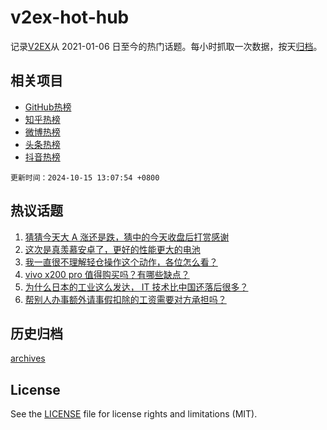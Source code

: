 # v2ex-hot-hub

 记录[V2EX](https://www.v2ex.com/)从 2021-01-06 日至今的热门话题。每小时抓取一次数据，按天[归档](archives)。
 
 ## 相关项目

- [GitHub热榜](https://github.com/it985/github-hot-hub)
- [知乎热榜](https://github.com/it985/zhihu-hot-hub)
- [微博热榜](https://github.com/it985/weibo-hot-hub)
- [头条热榜](https://github.com/it985/toutiao-hot-hub)
- [抖音热榜](https://github.com/it985/douyin-hot-hub)


 `更新时间：2024-10-15 13:07:54 +0800`

## 热议话题

1. [猜猜今天大 A 涨还是跌，猜中的今天收盘后打赏感谢](https://www.v2ex.com/t/1080305)
1. [这次是真羡慕安卓了，更好的性能更大的电池](https://www.v2ex.com/t/1080262)
1. [我一直很不理解轻仓操作这个动作，各位怎么看？](https://www.v2ex.com/t/1080170)
1. [vivo x200 pro 值得购买吗？有哪些缺点？](https://www.v2ex.com/t/1080324)
1. [为什么日本的工业这么发达， IT 技术比中国还落后很多？](https://www.v2ex.com/t/1080133)
1. [帮别人办事额外请事假扣除的工资需要对方承担吗？](https://www.v2ex.com/t/1080291)

## 历史归档

[archives](archives)

## License

See the [LICENSE](LICENSE) file for license rights and limitations (MIT).
